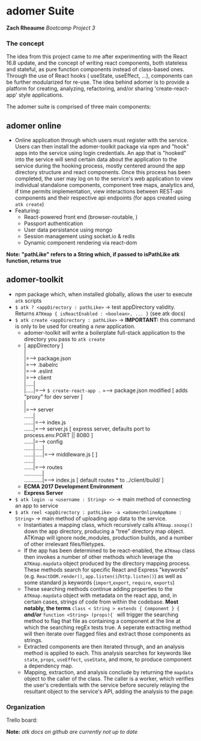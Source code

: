 # adomer Suite
__Zach Rheaume__
_Bootcamp Project 3_

### The concept

The idea from this project came to me after experimenting with the React 16.8 update, and the concept of writing react components, both stateless and stateful, as pure function components instead of class-based ones. Through the use of React hooks ( useState, useEffect, ...), components can be further modularized for re-use. The idea behind adomer is to provide a platform for creating, analyzing, refactoring, and/or sharing 'create-react-app' style applications.

The adomer suite is comprised of three main components:
## adomer online  
   - Online application through which users must register with the service.
   Users can then install the adomer-toolkit package via npm and "hook" apps into the service using login credentials.
   An app that is "hooked" into the service will send certain data about the application to the service during the hooking
   process, mostly centered around the app directory structure and react components. Once this process has been completed,
   the user may log on to the service's web application to view individual standalone components, component tree maps, analytics
   and, if time permits implementation, view interactions between REST-api components and their respective api endpoints 
   (for apps created using `atk create`)
   - Featuring: 
      + React-powered front end (browser-routable, )
      + Passport authentication
      + User data persistance using mongo
      + Session management using socket.io & redis
      + Dynamic component rendering via react-dom
      
**__Note:__ "pathLike" refers to a String which, if passed to isPathLike atk function, returns true**
## adomer-toolkit
   - npm package which, when installed globally, allows the user to execute `atk` scripts
   - `$ atk ? <appDirectory : pathLike>` -> test appDirectory validity. Returns `ATKmap { isReactEnabled : <boolean>, ... }` (see atk docs)
   - `$ atk create <appDirectory : pathLike>` -> __IMPORTANT:__ this command is only to be used for creating a _new_ application.
      + adomer-toolkit will write a boilerplate full-stack application to the directory you pass to `atk create`
      + [ appDirectory ]<br/>
      |<br/>
      |=--> package.json <br/>
      |=--> .babelrc <br/>
      |=--> .eslint <br/>
      |=--> client<br/>
      |.....|<br/>
      |.....|=--> `$ create-react-app .` =--> package.json modified [ adds "proxy" for dev server ] <br/>
      |<br/>
      |=--> server<br/>
      ......|<br/>
      ......|=--> index.js  <br/>
      ......|=--> server.js [ express server, defaults port to process.env.PORT || 8080 ]<br/>
      ......|=--> config<br/>
      ......|.....|<br/>
      ......|.....|=--> middleware.js [  ]<br/>
      ......|<br/>
      ......|=--> routes <br/>
      ............|<br/>
      ............|=--> index.js [ default routes * to ../client/build/ ]<br/>
      + __ECMA 2017 Development Environment__
      + __Express Server__
   - `$ atk login -u <username : String> <>` -> main method of connecting an app to service
   - `$ atk reel <appDirectory : pathLike> -a <adomerOnlineAppName : String>` -> main method of uploading app data to the service. 
      + Instantiates a mapping class, which recursively calls `ATKmap.snoop()` down the app directory, producing a "tree" directory map object. ATKmap will ignore node_modules, production builds, and a number of other irrelevant files/filetypes.
      + If the app has been determined to be react-enabled, the `ATKmap` class then invokes a number of other methods which      leverage the `ATKmap.mapdata` object produced by the directory mapping process. These methods search for specific React and Express "keywords" (e.g. `ReactDOM.render()`, `app.listen()`/`http.listen()`) as well as some standard js keywords (`import`,`export`, `require`, `exports`)
      + These searching methods continue adding properties to the `ATKmap.mapdata` object with metadata on the react app, and, in certain cases, strings of code from within the codebase. __Most notably, the terms__ `class < String > extends { Component } {` *__and/or__* `function <String> (props){ ` will trigger the searching method to flag that file as containing a component at the line at which the searching regEx tests true. A seperate extracting method will then iterate over flagged files and extract those components as strings.
      + Extracted components are then iterated through, and an analysis method is applied to each. This analysis searches for keywords like `state`, `props`, `useEffect`, `useState`, and more, to produce component a dependency map.
      + Mapping, extraction, and analysis conclude by returning the `mapdata` object to the caller of the class. The caller is a worker, which verifies the user's credentials with the service before securely relaying the resultant object to the service's API, adding the analysis to the page.


### Organization
Trello board:
<!-- ![alt text](https://github.com/adam-p/markdown-here/raw/master/src/common/images/icon48.png "Logo Title Text 1") -->

__Note:__ *atk docs on github are currently not up to date*